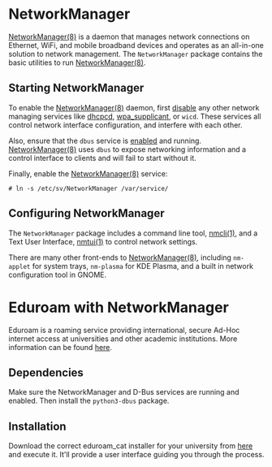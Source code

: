 # NetworkManager

[NetworkManager(8)](https://man.voidlinux.org/NetworkManager.8) is a daemon that
manages network connections on Ethernet, WiFi, and mobile broadband devices and
operates as an all-in-one solution to network management. The `NetworkManager`
package contains the basic utilities to run
[NetworkManager(8)](https://man.voidlinux.org/NetworkManager.8).

## Starting NetworkManager

To enable the [NetworkManager(8)](https://man.voidlinux.org/NetworkManager.8)
daemon, first [disable](../services/index.md) any other network managing
services like [dhcpcd](dhcpcd.md), [wpa_supplicant](wpa_supplicant.md), or
`wicd`. These services all control network interface configuration, and
interfere with each other.

Also, ensure that the `dbus` service is [enabled](../services/index.md) and
running. [NetworkManager(8)](https://man.voidlinux.org/NetworkManager.8) uses
`dbus` to expose networking information and a control interface to clients and
will fail to start without it.

Finally, enable the
[NetworkManager(8)](https://man.voidlinux.org/NetworkManager.8) service:

```
# ln -s /etc/sv/NetworkManager /var/service/
```

## Configuring NetworkManager

The `NetworkManager` package includes a command line tool,
[nmcli(1)](https://man.voidlinux.org/nmcli.1), and a Text User Interface,
[nmtui(1)](https://man.voidlinux.org/nmtui.1) to control network settings.

There are many other front-ends to
[NetworkManager(8)](https://man.voidlinux.org/NetworkManager.8), including
`nm-applet` for system trays, `nm-plasma` for KDE Plasma, and a built in network
configuration tool in GNOME.

# Eduroam with NetworkManager

Eduroam is a roaming service providing international, secure Ad-Hoc internet
access at universities and other academic institutions. More information can be
found [here](https://www.eduroam.org/).

## Dependencies

Make sure the NetworkManager and D-Bus services are running and enabled. Then
install the `python3-dbus` package.

## Installation

Download the correct eduroam_cat installer for your university from
[here](https://cat.eduroam.org/) and execute it. It'll provide a user interface
guiding you through the process.
